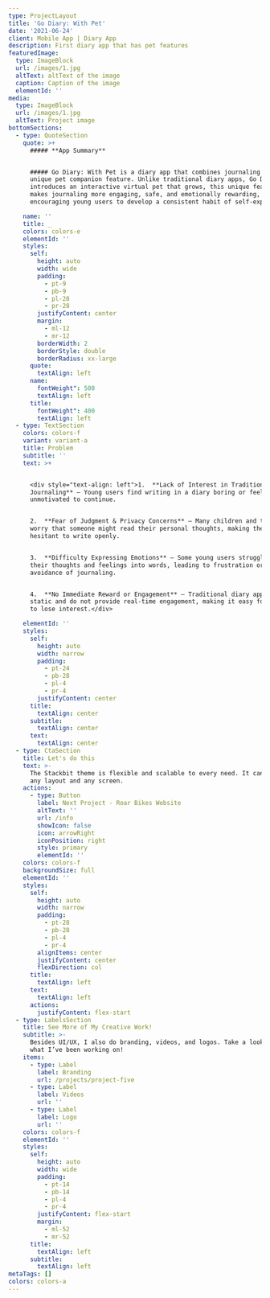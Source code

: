 ```yaml
---
type: ProjectLayout
title: 'Go Diary: With Pet'
date: '2021-06-24'
client: Mobile App | Diary App
description: First diary app that has pet features
featuredImage:
  type: ImageBlock
  url: /images/1.jpg
  altText: altText of the image
  caption: Caption of the image
  elementId: ''
media:
  type: ImageBlock
  url: /images/1.jpg
  altText: Project image
bottomSections:
  - type: QuoteSection
    quote: >+
      ##### **App Summary**


      ##### Go Diary: With Pet is a diary app that combines journaling with a
      unique pet companion feature. Unlike traditional diary apps, Go Diary
      introduces an interactive virtual pet that grows, this unique feature
      makes journaling more engaging, safe, and emotionally rewarding,
      encouraging young users to develop a consistent habit of self-expression.

    name: ''
    title: _
    colors: colors-e
    elementId: ''
    styles:
      self:
        height: auto
        width: wide
        padding:
          - pt-9
          - pb-9
          - pl-28
          - pr-28
        justifyContent: center
        margin:
          - ml-12
          - mr-12
        borderWidth: 2
        borderStyle: double
        borderRadius: xx-large
      quote:
        textAlign: left
      name:
        fontWeight": 500
        textAlign: left
      title:
        fontWeight": 400
        textAlign: left
  - type: TextSection
    colors: colors-f
    variant: variant-a
    title: Problem
    subtitle: ''
    text: >+


      <div style="text-align: left">1.  **Lack of Interest in Traditional
      Journaling** – Young users find writing in a diary boring or feel
      unmotivated to continue.


      2.  **Fear of Judgment & Privacy Concerns** – Many children and teenagers
      worry that someone might read their personal thoughts, making them
      hesitant to write openly.


      3.  **Difficulty Expressing Emotions** – Some young users struggle to put
      their thoughts and feelings into words, leading to frustration or
      avoidance of journaling.


      4.  **No Immediate Reward or Engagement** – Traditional diary apps feel
      static and do not provide real-time engagement, making it easy for users
      to lose interest.</div>

    elementId: ''
    styles:
      self:
        height: auto
        width: narrow
        padding:
          - pt-24
          - pb-28
          - pl-4
          - pr-4
        justifyContent: center
      title:
        textAlign: center
      subtitle:
        textAlign: center
      text:
        textAlign: center
  - type: CtaSection
    title: Let's do this
    text: >-
      The Stackbit theme is flexible and scalable to every need. It can manage
      any layout and any screen.
    actions:
      - type: Button
        label: Next Project - Roar Bikes Website
        altText: ''
        url: /info
        showIcon: false
        icon: arrowRight
        iconPosition: right
        style: primary
        elementId: ''
    colors: colors-f
    backgroundSize: full
    elementId: ''
    styles:
      self:
        height: auto
        width: narrow
        padding:
          - pt-28
          - pb-28
          - pl-4
          - pr-4
        alignItems: center
        justifyContent: center
        flexDirection: col
      title:
        textAlign: left
      text:
        textAlign: left
      actions:
        justifyContent: flex-start
  - type: LabelsSection
    title: See More of My Creative Work!
    subtitle: >-
      Besides UI/UX, I also do branding, videos, and logos. Take a look and see
      what I’ve been working on!
    items:
      - type: Label
        label: Branding
        url: /projects/project-five
      - type: Label
        label: Videos
        url: ''
      - type: Label
        label: Logo
        url: ''
    colors: colors-f
    elementId: ''
    styles:
      self:
        height: auto
        width: wide
        padding:
          - pt-14
          - pb-14
          - pl-4
          - pr-4
        justifyContent: flex-start
        margin:
          - ml-52
          - mr-52
      title:
        textAlign: left
      subtitle:
        textAlign: left
metaTags: []
colors: colors-a
---
```



